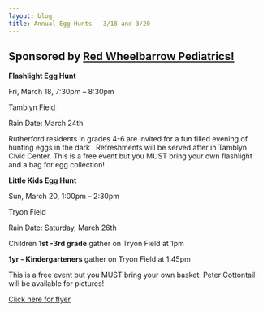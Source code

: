```yaml
---
layout: blog
title: Annual Egg Hunts - 3/18 and 3/20
---
```


## Sponsored by [Red Wheelbarrow Pediatrics!](http://www.redwheelbarrowpediatrics.com/)

**Flashlight Egg Hunt**

Fri, March 18, 7:30pm – 8:30pm

Tamblyn Field

Rain Date: March 24th

Rutherford residents in grades 4-6 are invited for a fun filled evening of hunting eggs in the dark . Refreshments will be served after in Tamblyn Civic Center. 
This is a free event but you MUST bring your own flashlight and a bag for egg collection!


**Little Kids Egg Hunt**

Sun, March 20, 1:00pm – 2:30pm

Tryon Field

Rain Date: Saturday, March 26th

Children **1st -3rd grade** gather on Tryon Field at 1pm

**1yr - Kindergarteners** gather on Tryon Field at 1:45pm

This is a free event but you MUST bring your own basket. Peter Cottontail will be available for pictures!

[Click here for flyer](https://storage.googleapis.com/static.rutherford-nj.com/recreation/posts/2016-egg-hunt-flyer.pdf)
